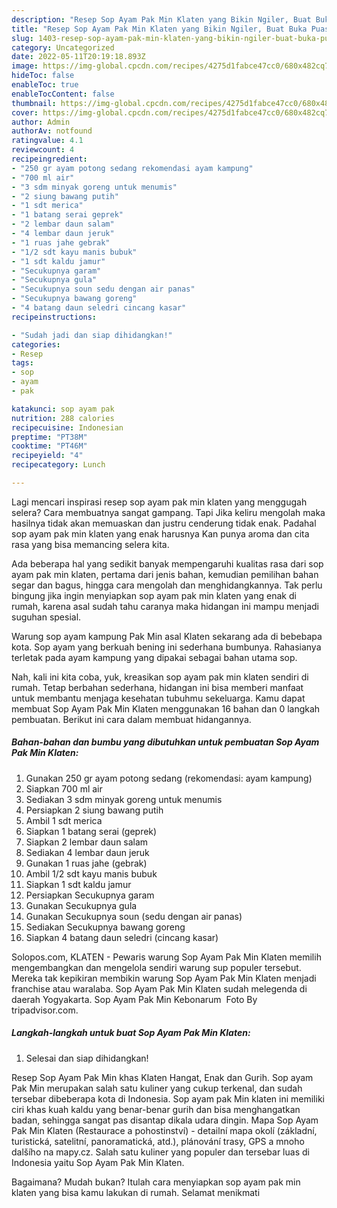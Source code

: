 ```yaml
---
description: "Resep Sop Ayam Pak Min Klaten yang Bikin Ngiler, Buat Buka Puasa Lezat Sekali"
title: "Resep Sop Ayam Pak Min Klaten yang Bikin Ngiler, Buat Buka Puasa Lezat Sekali"
slug: 1403-resep-sop-ayam-pak-min-klaten-yang-bikin-ngiler-buat-buka-puasa-lezat-sekali
category: Uncategorized
date: 2022-05-11T20:19:18.893Z
image: https://img-global.cpcdn.com/recipes/4275d1fabce47cc0/680x482cq70/sop-ayam-pak-min-klaten-foto-resep-utama.jpg
hideToc: false
enableToc: true
enableTocContent: false
thumbnail: https://img-global.cpcdn.com/recipes/4275d1fabce47cc0/680x482cq70/sop-ayam-pak-min-klaten-foto-resep-utama.jpg
cover: https://img-global.cpcdn.com/recipes/4275d1fabce47cc0/680x482cq70/sop-ayam-pak-min-klaten-foto-resep-utama.jpg
author: Admin
authorAv: notfound
ratingvalue: 4.1
reviewcount: 4
recipeingredient:
- "250 gr ayam potong sedang rekomendasi ayam kampung"
- "700 ml air"
- "3 sdm minyak goreng untuk menumis"
- "2 siung bawang putih"
- "1 sdt merica"
- "1 batang serai geprek"
- "2 lembar daun salam"
- "4 lembar daun jeruk"
- "1 ruas jahe gebrak"
- "1/2 sdt kayu manis bubuk"
- "1 sdt kaldu jamur"
- "Secukupnya garam"
- "Secukupnya gula"
- "Secukupnya soun sedu dengan air panas"
- "Secukupnya bawang goreng"
- "4 batang daun seledri cincang kasar"
recipeinstructions:

- "Sudah jadi dan siap dihidangkan!"
categories:
- Resep
tags:
- sop
- ayam
- pak

katakunci: sop ayam pak 
nutrition: 288 calories
recipecuisine: Indonesian
preptime: "PT38M"
cooktime: "PT46M"
recipeyield: "4"
recipecategory: Lunch

---
```



Lagi mencari inspirasi resep sop ayam pak min klaten yang menggugah selera? Cara membuatnya sangat gampang. Tapi Jika keliru mengolah maka hasilnya tidak akan memuaskan dan justru cenderung tidak enak. Padahal sop ayam pak min klaten yang enak harusnya Kan punya aroma dan cita rasa yang bisa memancing selera kita.


Ada beberapa hal yang sedikit banyak mempengaruhi kualitas rasa dari sop ayam pak min klaten, pertama dari jenis bahan, kemudian pemilihan bahan segar dan bagus, hingga cara mengolah dan menghidangkannya. Tak perlu bingung jika ingin menyiapkan sop ayam pak min klaten yang enak di rumah, karena asal sudah tahu caranya maka hidangan ini mampu menjadi suguhan spesial.

Warung sop ayam kampung Pak Min asal Klaten sekarang ada di bebebapa kota. Sop ayam yang berkuah bening ini sederhana bumbunya. Rahasianya terletak pada ayam kampung yang dipakai sebagai bahan utama sop.


Nah, kali ini kita coba, yuk, kreasikan sop ayam pak min klaten sendiri di rumah. Tetap berbahan sederhana, hidangan ini bisa memberi manfaat untuk membantu menjaga kesehatan tubuhmu sekeluarga. Kamu dapat membuat Sop Ayam Pak Min Klaten menggunakan 16 bahan dan 0 langkah pembuatan. Berikut ini cara dalam membuat hidangannya.

<!--inarticleads1-->

##### Bahan-bahan dan bumbu yang dibutuhkan untuk pembuatan Sop Ayam Pak Min Klaten:

1. Gunakan 250 gr ayam potong sedang (rekomendasi: ayam kampung)
1. Siapkan 700 ml air
1. Sediakan 3 sdm minyak goreng untuk menumis
1. Persiapkan 2 siung bawang putih
1. Ambil 1 sdt merica
1. Siapkan 1 batang serai (geprek)
1. Siapkan 2 lembar daun salam
1. Sediakan 4 lembar daun jeruk
1. Gunakan 1 ruas jahe (gebrak)
1. Ambil 1/2 sdt kayu manis bubuk
1. Siapkan 1 sdt kaldu jamur
1. Persiapkan Secukupnya garam
1. Gunakan Secukupnya gula
1. Gunakan Secukupnya soun (sedu dengan air panas)
1. Sediakan Secukupnya bawang goreng
1. Siapkan 4 batang daun seledri (cincang kasar)


Solopos.com, KLATEN - Pewaris warung Sop Ayam Pak Min Klaten memilih mengembangkan dan mengelola sendiri warung sup populer tersebut. Mereka tak kepikiran membikin warung Sop Ayam Pak Min Klaten menjadi franchise atau waralaba. Sop Ayam Pak Min Klaten sudah melegenda di daerah Yogyakarta. Sop Ayam Pak Min Kebonarum ️ Foto By tripadvisor.com. 

<!--inarticleads2-->

##### Langkah-langkah untuk buat Sop Ayam Pak Min Klaten:


1. Selesai dan siap dihidangkan!

Resep Sop Ayam Pak Min khas Klaten Hangat, Enak dan Gurih. Sop ayam Pak Min merupakan salah satu kuliner yang cukup terkenal, dan sudah tersebar dibeberapa kota di Indonesia. Sop ayam pak Min klaten ini memiliki ciri khas kuah kaldu yang benar-benar gurih dan bisa menghangatkan badan, sehingga sangat pas disantap dikala udara dingin. Mapa Sop Ayam Pak Min Klaten (Restaurace a pohostinství) - detailní mapa okolí (základní, turistická, satelitní, panoramatická, atd.), plánování trasy, GPS a mnoho dalšího na mapy.cz. Salah satu kuliner yang populer dan tersebar luas di Indonesia yaitu Sop Ayam Pak Min Klaten. 

Bagaimana? Mudah bukan? Itulah cara menyiapkan sop ayam pak min klaten yang bisa kamu lakukan di rumah. Selamat menikmati
